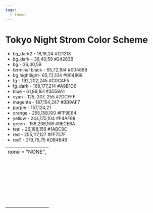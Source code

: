 ```yaml
---
tags:
  - theme
---
```


# Tokyo Night Strom Color Scheme
- bg_dark2 - 18,18,24 #121218
- bg_dark - 36,40,59 #24283B
- bg - 36,40,59 
- terminal black - 65,72,104 #004868
- bg hightlight- 65,72,104 #004868
- fg - 192,202,245 #C0CAF5
- fg_dark - 169,177,214 #A9B1D6
- blue - 61,89,161 #3D59A1
- cyan - 125, 207, 255 #7DCFFF
- magenta - 187,154,247 #BB9AF7
- purple - 157,124,21 
- orange - 255,158,100 #FF9E64
- yellow - 244,175,104 #F4AF68
- green - 158,206,106 #9ECE6A
- teal - 26,188,156 #1ABC9C
- red - 255,117,127 #FF757F
- red1 - 219,75,75 #DB4B4B


|   |
|---|
|none = "NONE",|
||bg_dark = "#16161e",|
||bg = "#1a1b26",|
||bg_highlight = "#292e42",|
||terminal_black = "#414868",|
||fg = "#c0caf5",|
||fg_dark = "#a9b1d6",|
||fg_gutter = "#3b4261",|
||dark3 = "#545c7e",|
||comment = "#565f89",|
||dark5 = "#737aa2",|
||blue0 = "#3d59a1",|
||blue = "#7aa2f7",|
||cyan = "#7dcfff",|
||blue1 = "#2ac3de",|
||blue2 = "#0db9d7",|
||blue5 = "#89ddff",|
||blue6 = "#b4f9f8",|
||blue7 = "#394b70",|u
||purple = "#9d7cd8",|
||orange = "#ff9e64",|
||yellow = "#e0af68",|
||green = "#9ece6a",|
||green1 = "#73daca",|
||green2 = "#41a6b5",|
||teal = "#1abc9c",|
||red = "#f7768e",|
||red1 = "#db4b4b",|